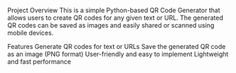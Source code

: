 Project Overview
This is a simple Python-based QR Code Generator that allows users to create QR codes for any given text or URL. The generated QR codes can be saved as images and easily shared or scanned using mobile devices.

Features
Generate QR codes for text or URLs
Save the generated QR code as an image (PNG format)
User-friendly and easy to implement
Lightweight and fast performance
